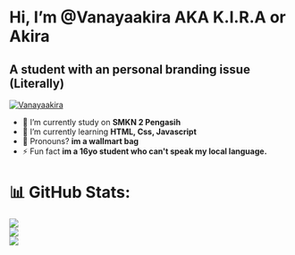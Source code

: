 # Hi, I’m @Vanayaakira AKA K.I.R.A or Akira
## A student with an personal branding issue (Literally)

<p align="left"> 
  <a href="https://github.com/ryo-ma/github-profile-trophy">
    <img src="https://github-profile-trophy.vercel.app/?username=Vanayaakira&theme=radical" alt="Vanayaakira" />
  </a>
</p>

- 🔭 I’m currently study on **SMKN 2 Pengasih**
- 🌱 I’m currently learning **HTML, Css, Javascript**
- 💬 Pronouns? **im a wallmart bag**
- ⚡ Fun fact **im a 16yo student who can't speak my local language.**

# 📊 GitHub Stats:
![](https://github-readme-stats.vercel.app/api?username=Vanayaakira&theme=radical&hide_border=false&include_all_commits=true&count_private=true)<br/>
![](https://github-readme-streak-stats.herokuapp.com/?userVanayaakira&theme=radical&hide_border=false)<br/>
![](https://github-readme-stats.vercel.app/api/top-langs/?username=Vanayaakira&theme=radical&hide_border=false&include_all_commits=true&count_private=true&layout=compact)
